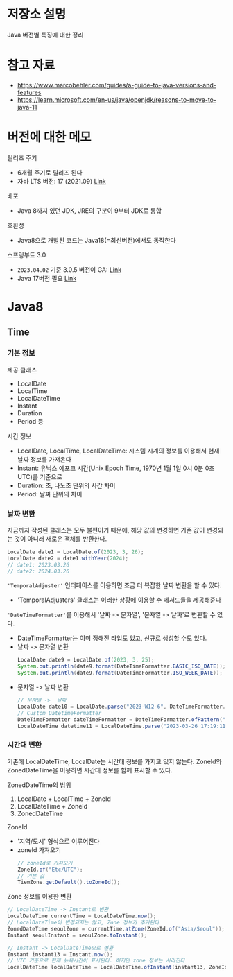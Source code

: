 # 저장소 설명
Java 버전별 특징에 대한 정리

# 참고 자료
- https://www.marcobehler.com/guides/a-guide-to-java-versions-and-features
- https://learn.microsoft.com/en-us/java/openjdk/reasons-to-move-to-java-11

# 버전에 대한 메모
릴리즈 주기
- 6개월 주기로 릴리즈 된다
- 자바 LTS 버전: 17 (2021.09) [Link](https://www.oracle.com/java/technologies/java-se-support-roadmap.html)

배포
- Java 8까지 있던 JDK, JRE의 구분이 9부터 JDK로 통합

호환성
- Java8으로 개발된 코드는 Java18(=최신버전)에서도 동작한다

스프링부트 3.0
- `2023.04.02` 기준 3.0.5 버전이 GA: [Link](https://spring.io/projects/spring-boot#learn)
- Java 17버전 필요 [Link](https://spring.io/blog/2022/05/24/preparing-for-spring-boot-3-0)

# Java8
## Time
### 기본 정보
제공 클래스
- LocalDate
- LocalTime
- LocalDateTime
- Instant
- Duration
- Period 등

시간 정보
- LocalDate, LocalTime, LocalDateTime: 시스템 시계의 정보를 이용해서 현재 날짜 정보를 가져온다
- Instant: 유닉스 에포크 시간(Unix Epoch Time, 1970년 1월 1일 0시 0분 0초 UTC)를 기준으로 
- Duration: 초, 나노초 단위의 사간 차이
- Period: 날짜 단위의 차이

### 날짜 변환
지금까지 작성된 클래스는 모두 불편이기 때문에, 해당 값의 변경하면 기존 값이 변경되는 것이 아니래 새로운 객체를 반환한다. 
```java
LocalDate date1 = LocalDate.of(2023, 3, 26);
LocalDate date2 = date1.withYear(2024);
// date1: 2023.03.26
// date2: 2024.03.26
```

`'TemporalAdjuster'` 인터페이스를 이용하면 조금 더 복잡한 날짜 변환을 할 수 있다. 
- 'TemporalAdjusters' 클래스는 이러한 상황에 이용할 수 메서드들을 제공해준다

`'DateTimeFormatter'`를 이용해서 '날짜 -> 문자열', '문자열 -> 날짜'로 변환할 수 있다. 
- DateTimeFormatter는 이미 정해진 타입도 있고, 신규로 생성할 수도 있다. 
- 날짜 -> 문자열 변환
   ```java
   LocalDate date9 = LocalDate.of(2023, 3, 25);
   System.out.println(date9.format(DateTimeFormatter.BASIC_ISO_DATE));
   System.out.println(date9.format(DateTimeFormatter.ISO_WEEK_DATE));
   ```
- 문자열 -> 날짜 변환
   ```java
   // 문자열 ->  날짜
   LocalDate date10 = LocalDate.parse("2023-W12-6", DateTimeFormatter.ISO_WEEK_DATE);
   // Custom DatetimeFormatter
   DateTimeFormatter dateTimeFormatter = DateTimeFormatter.ofPattern("yyyy-MM-dd HH:mm:ss", Locale.KOREA);
   LocalDateTime datetime11 = LocalDateTime.parse("2023-03-26 17:19:11", dateTimeFormatter);
   ```

### 시간대 변환
기존에 LocalDateTime, LocalDate는 시간대 정보를 가지고 있지 않는다. ZoneId와 ZonedDateTime을 이용하면 시간대 정보를 함께 표시할 수 있다. 

ZonedDateTime의 범위
1. LocalDate + LocalTime + ZoneId
2. LocalDateTime + ZoneId
3. ZonedDateTime

ZoneId
- '지역/도시' 형식으로 이루어진다
- zoneId 가져오기
   ```java
   // zoneId로 가져오기
   ZoneId.of("Etc/UTC");
   // 기본 값
   TiemZone.getDefault().toZoneId();
   ```

Zone 정보를 이용한 변환
```java
// LocalDateTime -> Instant로 변환
LocalDateTime currentTime = LocalDateTime.now();
// LocalDateTime이 변경되지는 않고, Zone 정보가 추가된다
ZonedDateTime seoulZone = currentTime.atZone(ZoneId.of("Asia/Seoul"));
Instant seoulInstant = seoulZone.toInstant();

// Instant -> LocalDateTime으로 변환
Instant instant13 = Instant.now();
// UTC 기준으로 현재 뉴욕시간이 표시된다. 하지만 zone 정보는 사라진다
LocalDateTime localDateTime = LocalDateTime.ofInstant(instant13, ZoneId.of("America/New_York"));
```



